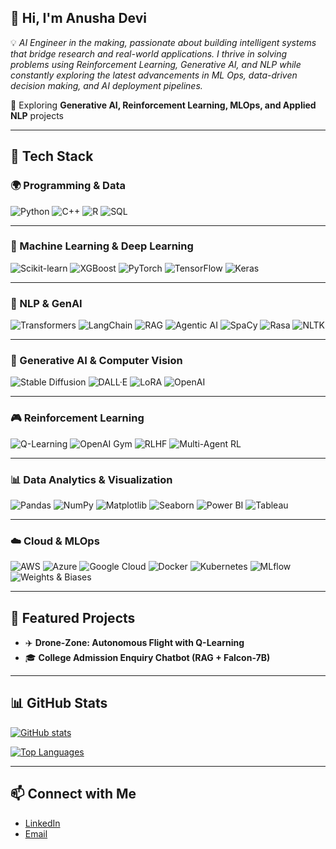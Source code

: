 ##  👋 Hi, I'm Anusha Devi

💡 *AI Engineer in the making, passionate about building intelligent systems that bridge research and real-world applications. I thrive in solving problems using Reinforcement Learning, Generative AI, and NLP while constantly exploring the latest advancements in ML Ops, data-driven decision making, and AI deployment pipelines.*  

🚀 Exploring **Generative AI, Reinforcement Learning, MLOps, and Applied NLP** projects  

---
## 🔧 Tech Stack  

### 🌍 Programming & Data  
![Python](https://img.shields.io/badge/Python-3776AB?style=for-the-badge&logo=python&logoColor=white)
![C++](https://img.shields.io/badge/C++-00599C?style=for-the-badge&logo=cplusplus&logoColor=white)
![R](https://img.shields.io/badge/R-276DC3?style=for-the-badge&logo=r&logoColor=white)
![SQL](https://img.shields.io/badge/SQL-4479A1?style=for-the-badge&logo=postgresql&logoColor=white)

---

### 🤖 Machine Learning & Deep Learning  
![Scikit-learn](https://img.shields.io/badge/Scikit--learn-F7931E?style=for-the-badge&logo=scikitlearn&logoColor=white)
![XGBoost](https://img.shields.io/badge/XGBoost-EC6523?style=for-the-badge&logo=xgboost&logoColor=white)
![PyTorch](https://img.shields.io/badge/PyTorch-EE4C2C?style=for-the-badge&logo=pytorch&logoColor=white)
![TensorFlow](https://img.shields.io/badge/TensorFlow-FF6F00?style=for-the-badge&logo=tensorflow&logoColor=white)
![Keras](https://img.shields.io/badge/Keras-D00000?style=for-the-badge&logo=keras&logoColor=white)

---

### 🧠 NLP & GenAI  
![Transformers](https://img.shields.io/badge/Transformers-FFD700?style=for-the-badge&logo=huggingface&logoColor=black)
![LangChain](https://img.shields.io/badge/LangChain-00B16A?style=for-the-badge&logo=chainlink&logoColor=white)
![RAG](https://img.shields.io/badge/RAG-FF6F91?style=for-the-badge&logo=bookstack&logoColor=white)
![Agentic AI](https://img.shields.io/badge/Agentic%20AI-6C63FF?style=for-the-badge&logo=authelia&logoColor=white)
![SpaCy](https://img.shields.io/badge/SpaCy-09A3D5?style=for-the-badge&logo=spacy&logoColor=white)
![Rasa](https://img.shields.io/badge/Rasa-5A2C8F?style=for-the-badge&logo=rasa&logoColor=white)
![NLTK](https://img.shields.io/badge/NLTK-154360?style=for-the-badge&logo=python&logoColor=white)

---

### 🎨 Generative AI & Computer Vision  
![Stable Diffusion](https://img.shields.io/badge/Stable%20Diffusion-FF69B4?style=for-the-badge&logo=stabilityai&logoColor=white)
![DALL·E](https://img.shields.io/badge/DALL·E-228B22?style=for-the-badge&logo=openai&logoColor=white)
![LoRA](https://img.shields.io/badge/LoRA%20Fine--tuning-800080?style=for-the-badge&logo=googlegemini&logoColor=white)
![OpenAI](https://img.shields.io/badge/OpenAI-412991?style=for-the-badge&logo=openai&logoColor=white)

---

### 🎮 Reinforcement Learning  
![Q-Learning](https://img.shields.io/badge/Q--Learning-4B0082?style=for-the-badge&logo=academia&logoColor=white)
![OpenAI Gym](https://img.shields.io/badge/OpenAI%20Gym-FF4500?style=for-the-badge&logo=openai&logoColor=white)
![RLHF](https://img.shields.io/badge/RLHF-FFD700?style=for-the-badge&logo=openai&logoColor=black)
![Multi-Agent RL](https://img.shields.io/badge/Multi--Agent%20RL-1E8449?style=for-the-badge&logo=airbnb&logoColor=white)

---

### 📊 Data Analytics & Visualization  
![Pandas](https://img.shields.io/badge/Pandas-150458?style=for-the-badge&logo=pandas&logoColor=white)
![NumPy](https://img.shields.io/badge/Numpy-013243?style=for-the-badge&logo=numpy&logoColor=white)
![Matplotlib](https://img.shields.io/badge/Matplotlib-000000?style=for-the-badge&logo=plotly&logoColor=white)
![Seaborn](https://img.shields.io/badge/Seaborn-3D5A80?style=for-the-badge&logo=python&logoColor=white)
![Power BI](https://img.shields.io/badge/Power%20BI-F2C811?style=for-the-badge&logo=powerbi&logoColor=black)
![Tableau](https://img.shields.io/badge/Tableau-E97627?style=for-the-badge&logo=tableau&logoColor=white)

---

### ☁️ Cloud & MLOps  
![AWS](https://img.shields.io/badge/AWS-232F3E?style=for-the-badge&logo=amazonaws&logoColor=white)
![Azure](https://img.shields.io/badge/Azure-0078D4?style=for-the-badge&logo=microsoftazure&logoColor=white)
![Google Cloud](https://img.shields.io/badge/GCP-4285F4?style=for-the-badge&logo=googlecloud&logoColor=white)
![Docker](https://img.shields.io/badge/Docker-2496ED?style=for-the-badge&logo=docker&logoColor=white)
![Kubernetes](https://img.shields.io/badge/Kubernetes-326CE5?style=for-the-badge&logo=kubernetes&logoColor=white)
![MLflow](https://img.shields.io/badge/MLflow-0194E2?style=for-the-badge&logo=mlflow&logoColor=white)
![Weights & Biases](https://img.shields.io/badge/Weights%20&%20Biases-FFBE00?style=for-the-badge&logo=weightsandbiases&logoColor=black)


---

## 📌 Featured Projects  

- ✈️ **Drone-Zone: Autonomous Flight with Q-Learning**  
- 🎓 **College Admission Enquiry Chatbot (RAG + Falcon-7B)**  

---

## 📊 GitHub Stats  

[![GitHub stats](https://github-readme-stats.vercel.app/api?username=Anusha-DeviE&show_icons=true&theme=tokyonight)](https://github.com/Anusha-DeviE)

[![Top Languages](https://github-readme-stats.vercel.app/api/top-langs/?username=Anusha-DeviE&layout=compact&theme=tokyonight)](https://github.com/Anusha-DeviE)

---

## 📫 Connect with Me  

- [LinkedIn](https://www.linkedin.com/in/anushadevi26)  
- [Email](mailto:itzanushadevi@gmail.com)  

